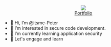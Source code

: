 <div align="center">
  <img src="https://itsme-peter.github.io/portfolio/static/images/work2.jpg"/>
  </div>
  <div align="center">
    <a href="https://itsme-peter.github.io/portfolio">Portfolio</a>
</div>





- 👋 Hi, I’m @itsme-Peter
- 👀 I’m interested in secure code development.
- 🌱 I’m currently learning application security
- 💞️ Let's engage and learn


<!---
itsme-Peter/itsme-Peter is a ✨ special ✨ repository because its `README.md` (this file) appears on your GitHub profile.
You can click the Preview link to take a look at your changes.
--->
